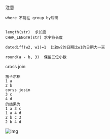 注意

```
where 不能在 group by后面
```

```

```



```
length(str)  求长度
CHAR_LENGTH(str) 求字符长度

datediff(w2, w1)=1  比较w2的日期比w1的日期大一天

round(a - b, 3)  保留三位小数
```

cross join

```
笛卡尔积
1 a
2 b
corss josin 
3 c
4 d
的结果为
1 a 3 c
1 a 4 d
2 b c 3
2 b 4 d
```

![img](https://cdn.jsdelivr.net/gh/iamk123/typora@main/uPic/2023/09/13/17313416945974941694597494999lw7ZWD-sql-join.png)
